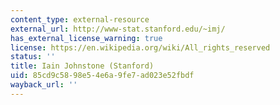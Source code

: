 ```yaml
---
content_type: external-resource
external_url: http://www-stat.stanford.edu/~imj/
has_external_license_warning: true
license: https://en.wikipedia.org/wiki/All_rights_reserved
status: ''
title: Iain Johnstone (Stanford)
uid: 85cd9c58-98e5-4e6a-9fe7-ad023e52fbdf
wayback_url: ''
---
```

